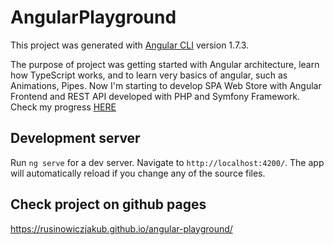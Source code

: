 

# AngularPlayground

This project was generated with [Angular CLI](https://github.com/angular/angular-cli) version 1.7.3.

The purpose of project was getting started with Angular architecture, learn how TypeScript works, and to learn very basics of angular, such as Animations, Pipes. Now I'm starting to develop SPA Web Store with Angular Frontend and REST API developed with PHP and Symfony Framework. Check my progress [HERE](https://github.com/rusinowiczjakub/reTRY-store-angular)

## Development server

Run `ng serve` for a dev server. Navigate to `http://localhost:4200/`. The app will automatically reload if you change any of the source files.

## Check project on github pages

https://rusinowiczjakub.github.io/angular-playground/
